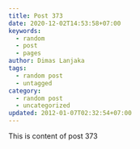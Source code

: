 ```yaml
---
title: Post 373
date: 2020-12-02T14:53:58+07:00
keywords:
  - random
  - post
  - pages
author: Dimas Lanjaka
tags:
  - random post
  - untagged
category:
  - random post
  - uncategorized
updated: 2012-01-07T02:32:54+07:00
---
```

This is content of post 373